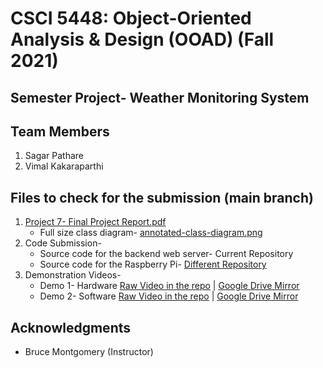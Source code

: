# CSCI 5448: Object-Oriented Analysis & Design (OOAD) (Fall 2021)
## Semester Project- Weather Monitoring System

## Team Members
1. Sagar Pathare
2. Vimal Kakaraparthi

## Files to check for the submission (main branch)
1. [Project 7- Final Project Report.pdf](https://github.com/ooad-sv/semester-project-server/blob/main/extras/reports/Project%207-%20Final%20Project%20Report.pdf)
   * Full size class diagram- [annotated-class-diagram.png](https://github.com/ooad-sv/semester-project-server/blob/main/extras/reports/annotated-class-diagram.png)
2. Code Submission-
   * Source code for the backend web server- Current Repository
   * Source code for the Raspberry Pi- [Different Repository](https://github.com/ooad-sv/semester-project-rpi)
3. Demonstration Videos-
   * Demo 1- Hardware [Raw Video in the repo](https://github.com/ooad-sv/semester-project-server/blob/main/extras/demo-videos/Demo%201-%20Hardware.mp4) | [Google Drive Mirror](https://drive.google.com/file/d/18M1ng9kGtxrpY7JnOFLPqM1XpqGR2v40/view?usp=sharing)
   * Demo 2- Software [Raw Video in the repo](https://github.com/ooad-sv/semester-project-server/blob/main/extras/demo-videos/Demo%202-%20Software.mp4) | [Google Drive Mirror](https://drive.google.com/file/d/18kef3RW0zdZmpupEKhaBaMoMb0zJi1gf/view?usp=sharing)
## Acknowledgments
* Bruce Montgomery (Instructor)